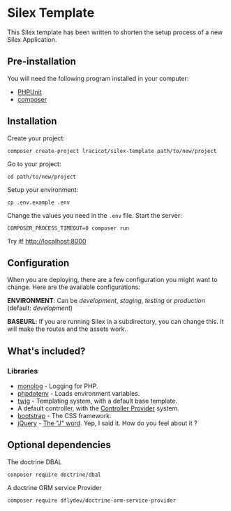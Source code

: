 # Silex Template

This Silex template has been written to shorten the setup process of a new Silex Application.

## Pre-installation

You will need the following program installed in your computer:

- [PHPUnit](https://phpunit.de/manual/current/en/installation.html)
- [composer](https://getcomposer.org/download/)


## Installation

Create your project:
```
composer create-project lracicot/silex-template path/to/new/project
```
Go to your project:
```
cd path/to/new/project
```
Setup your environment:
```
cp .env.example .env
```
Change the values you need in the `.env` file.
Start the server:
```
COMPOSER_PROCESS_TIMEOUT=0 composer run
```
Try it! [http://localhost:8000](http://localhost:8000)

## Configuration

When you are deploying, there are a few configuration you might want to change. Here are the available configurations:

**ENVIRONMENT**: Can be _development_, _staging_, _testing_ or _production_ (default: _development_)

**BASEURL**: If you are running Silex in a subdirectory, you can change this. It will make the routes and the assets work.

## What's included?

### Libraries
- [monolog](http://silex.sensiolabs.org/doc/master/providers/monolog.html) - Logging for PHP.
- [phpdotenv](https://github.com/vlucas/phpdotenv) - Loads environment variables.
- [twig](http://silex.sensiolabs.org/doc/master/providers/twig.html) - Templating system, with a default base template.
- A default controller, with the [Controller Provider](http://silex.sensiolabs.org/doc/master/providers.html#controller-providers) system.
- [bootstrap](https://getbootstrap.com) - The CSS framework.
- [jQuery](https://jquery.com/) - [The "J" word](https://hackernoon.com/how-it-feels-to-learn-javascript-in-2016-d3a717dd577f#.qadonrt62). Yep, I said it. How do you feel about it ?

## Optional dependencies

The doctrine DBAL
```
conposer require doctrine/dbal
```

A doctrine ORM service Provider
```
composer require dflydev/doctrine-orm-service-provider
```
